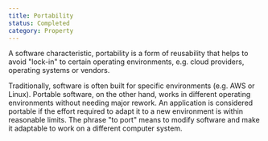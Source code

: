 ```yaml
---
title: Portability
status: Completed
category: Property
---
```


A software characteristic, portability is a form of reusability that helps to avoid "lock-in" to certain operating environments, e.g. cloud providers, operating systems or vendors. 

Traditionally, software is often built for specific environments (e.g. AWS or Linux). Portable software, on the other hand, works in different operating environments without needing major rework. An application is considered portable if the effort required to adapt it to a new environment is within reasonable limits. The phrase "to port" means to modify software and make it adaptable to work on a different computer system.
